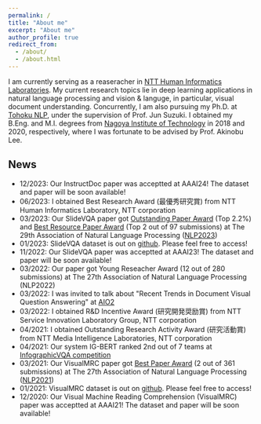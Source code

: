```yaml
---
permalink: /
title: "About me"
excerpt: "About me"
author_profile: true
redirect_from: 
  - /about/
  - /about.html
---
```

I am currently serving as a reaseracher in [NTT Human Informatics Laboratories](https://www.rd.ntt/e/hil/). My current research topics lie in deep learning applications in natural language processing and vision & languge, in particular, visual document understanding. Concurrently, I am also pursuing my Ph.D. at [Tohoku NLP](https://www.nlp.ecei.tohoku.ac.jp/), under the supervision of Prof. Jun Suzuki. I obtained my B.Eng. and M.I. degrees from [Nagoya Institute of Technology](https://www.slp.nitech.ac.jp/en/) in 2018 and 2020, respectively, where I was fortunate to be advised by Prof. Akinobu Lee.

## News
- 12/2023: Our InstructDoc paper was acceptted at AAAI24! The dataset and paper will be soon available!
- 06/2023: I obtained Best Research Award (最優秀研究賞) from NTT Human Informatics Laboratory, NTT corporation
- 03/2023: Our SlideVQA paper got [Outstanding Paper Award](https://www.anlp.jp/nlp2023/award.html) (Top 2.2%) and [Best Resource Paper Award](https://www.anlp.jp/nlp2023/award.html) (Top 2 out of 97 submissions) at The 29th Association of Natural Language Processing ([NLP2023](https://www.anlp.jp/nlp2023/))
- 01/2023: SlideVQA dataset is out on [github](https://github.com/nttmdlab-nlp/SlideVQA). Please feel free to access!
- 11/2022: Our SlideVQA paper was acceptted at AAAI23! The dataset and paper will be soon available!
- 03/2022: Our paper got Young Reseacher Award (12 out of 280 submissions) at The 27th Association of Natural Language Processing (NLP2022)
- 03/2022: I was invited to talk about "Recent Trends in Document Visual Question Answering" at [AIO2](https://sites.google.com/view/project-aio/competition2?authuser=0)  
- 03/2022: I obtained R&D Incentive Award (研究開発奨励賞) from NTT Service Innovation Laboratory Group, NTT corporation
- 04/2021: I obtained Outstanding Research Activity Award (研究活動賞) from NTT Media Intelligence Laboratories, NTT corporation
- 04/2021: Our system IG-BERT ranked 2nd out of 7 teams at [InfographicVQA competition](https://rrc.cvc.uab.es/?ch=17&com=evaluation&task=3)
- 03/2021: Our VisualMRC paper got [Best Paper Award](https://www.anlp.jp/nlp2021/award.html) (2 out of 361 submissions) at The 27th Association of Natural Language Processing ([NLP2021](https://www.anlp.jp/nlp2021/))
- 01/2021: VisualMRC dataset is out on [github](https://github.com/nttmdlab-nlp/VisualMRC). Please feel free to access!
- 12/2020: Our Visual Machine Reading Comprehension (VisualMRC) paper was acceptted at AAAI21! The dataset and paper will be soon available!
